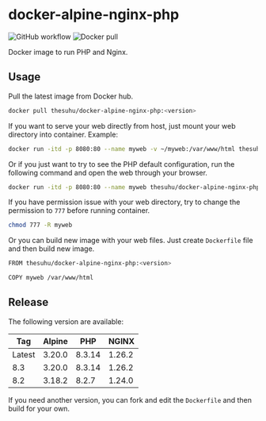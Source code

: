 # docker-alpine-nginx-php

![GitHub workflow](https://github.com/thesuhu/docker-alpine-nginx-php/actions/workflows/docker-image.yml/badge.svg) ![Docker pull](https://img.shields.io/docker/pulls/thesuhu/docker-alpine-nginx-php)

Docker image to run PHP and Nginx.

## Usage

Pull the latest image from Docker hub.

```sh
docker pull thesuhu/docker-alpine-nginx-php:<version>
```

If you want to serve your web directly from host, just mount your web directory into container. Example:

```sh
docker run -itd -p 8080:80 --name myweb -v ~/myweb:/var/www/html thesuhu/docker-alpine-nginx-php:<version>
```

Or if you just want to try to see the PHP default configuration, run the following command and open the web through your browser.

```sh
docker run -itd -p 8080:80 --name myweb thesuhu/docker-alpine-nginx-php:<version>
```

If you have permission issue with your web directory, try to change the permission to `777` before running container.

```sh
chmod 777 -R myweb
```

Or you can build new image with your web files. Just create `Dockerfile` file and then build new image.

```sh
FROM thesuhu/docker-alpine-nginx-php:<version>

COPY myweb /var/www/html
```

## Release

The following version are available:

| Tag | Alpine | PHP | NGINX |
| --- | --- | --- | --- |
| Latest | 3.20.0 | 8.3.14 | 1.26.2 |
| 8.3 | 3.20.0 | 8.3.14 | 1.26.2 |
| 8.2 | 3.18.2 | 8.2.7 | 1.24.0 |

If you need another version, you can fork and edit the `Dockerfile` and then build for your own.
